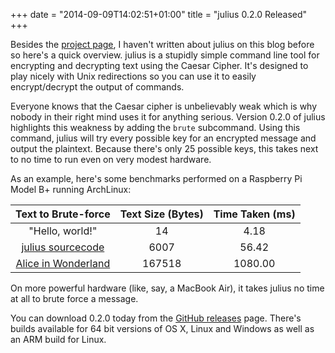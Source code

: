 +++
date = "2014-09-09T14:02:51+01:00"
title = "julius 0.2.0 Released"
+++

Besides the [project page][julius-project-page], I haven't written about julius on this blog before so here's a quick overview. julius is a stupidly simple command line tool for encrypting and decrypting text using the Caesar Cipher. It's designed to play nicely with Unix redirections so you can use it to easily encrypt/decrypt the output of commands.

[julius-project-page]: /projects/julius/

Everyone knows that the Caesar cipher is unbelievably weak which is why nobody in their right mind uses it for anything serious. Version 0.2.0 of julius highlights this weakness by adding the `brute` subcommand. Using this command, julius will try every possible key for an encrypted message and output the plaintext. Because there's only 25 possible keys, this takes next to no time to run even on very modest hardware.

As an example, here's some benchmarks performed on a Raspberry Pi Model B+ running ArchLinux:

| Text to Brute-force                   | Text Size (Bytes)     | Time Taken (ms)     |
| :---------------------:               | :-------------------: | :-----------------: |
| "Hello, world!"                       | 14                    | 4.18                |
| [julius sourcecode][julius-source]    | 6007                  | 56.42               |
| [Alice in Wonderland][alice-fulltext] | 167518                | 1080.00             |

[julius-source]: https://github.com/alexjohnj/julius/blob/master/julius.go

[alice-fulltext]: http://www.gutenberg.org/cache/epub/11/pg11.txt

On more powerful hardware (like, say, a MacBook Air), it takes julius no time at all to brute force a message.

You can download 0.2.0 today from the [GitHub releases][julius-releases] page. There's builds available for 64 bit versions of OS X, Linux and Windows as well as an ARM build for Linux.

[julius-releases]: https://github.com/alexjohnj/julius/releases/tag/v0.2.0